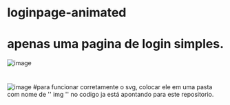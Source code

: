 # loginpage-animated
# apenas uma pagina de login simples.
![image](https://user-images.githubusercontent.com/69704112/198833017-90502069-8e4d-4716-b6f8-7705deeedb87.png)
#
![image](https://user-images.githubusercontent.com/69704112/198833174-3b81c802-9042-4ae4-ba96-bda029a43e61.png)
#para funcionar corretamente o svg, colocar ele em uma pasta com nome de '' img '' no codigo ja está apontando para este repositorio.

